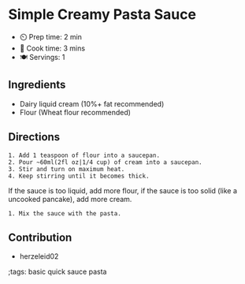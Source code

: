 # Simple Creamy Pasta Sauce

- ⏲️  Prep time: 2 min
- 🍳  Cook time: 3 mins
- 🍽️  Servings: 1

## Ingredients

- Dairy liquid cream (10%+ fat recommended)
- Flour (Wheat flour recommended)

## Directions

	1. Add 1 teaspoon of flour into a saucepan.
	2. Pour ~60ml(2fl oz|1/4 cup) of cream into a saucepan.
	3. Stir and turn on maximum heat.
	4. Keep stirring until it becomes thick.

If the sauce is too liquid, add more flour, if the sauce is too solid (like a uncooked pancake), add more cream.

	1. Mix the sauce with the pasta.

## Contribution

- herzeleid02

;tags: basic quick sauce pasta
